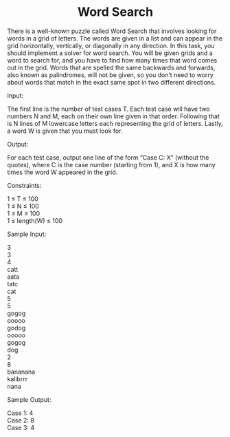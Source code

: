 ###### <h1 align="center">Word Search</h1>

There is a well-known puzzle called Word Search that involves looking for words in a grid of letters. The words are given in a list and can appear in the grid horizontally, vertically, or diagonally in any direction. In this task, you should implement a solver for word search. You will be given grids and a word to search for, and you have to find how many times that word comes out in the grid. Words that are spelled the same backwards and forwards, also known as palindromes, will not be given, so you don’t need to worry about words that match in the exact same spot in two different directions.

Input:

The first line is the number of test cases T. Each test case will have two numbers N and M, each on their own line given in that order. Following that is N lines of M lowercase letters each representing the grid of letters. Lastly, a word W is given that you must look for.

Output:

For each test case, output one line of the form “Case C: X” (without the quotes), where C is the case number (starting from 1), and X is how many times the word W appeared in the grid.

Constraints:

1 ≤ T ≤ 100  
1 ≤ N ≤ 100  
1 ≤ M ≤ 100  
1 ≤ length(W) ≤ 100

Sample Input:

3  
3  
4  
catt  
aata  
tatc  
cat  
5  
5  
gogog  
ooooo  
godog  
ooooo  
gogog  
dog  
2  
8  
bananana  
kalibrrr  
nana  

Sample Output:

Case 1: 4  
Case 2: 8  
Case 3: 4